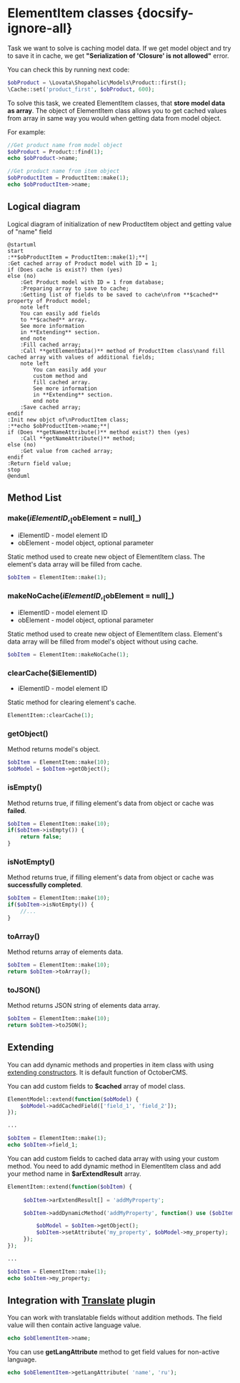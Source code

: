 # ElementItem classes {docsify-ignore-all}

Task we want to solve is caching  model data.
If we get model object and try to save it in cache, we get **"Serialization of 'Closure' is not allowed"** error.

You can check this by running next code:
```php
$obProduct = \Lovata\Shopaholic\Models\Product::first();
\Cache::set('product_first', $obProduct, 600);
```

To solve this task, we created ElementItem classes, that **store  model data as array**.
The object of ElementItem class allows you to get cached values from array in  same way you would when getting data from model object.

For example:
```php
//Get product name from model object
$obProduct = Product::find(1);
echo $obProduct->name;

//Get product name from item object
$obProductItem = ProductItem::make(1);
echo $obProductItem->name;
```

## Logical diagram

Logical diagram of initialization of new ProductItem object and getting value of "name" field

```plantuml
@startuml
start
:**$obProductItem = ProductItem::make(1);**|
:Get cached array of Product model with ID = 1;
if (Does cache is exist?) then (yes)
else (no)
    :Get Product model with ID = 1 from database;
    :Preparing array to save to cache;
    :Getting list of fields to be saved to cache\nfrom **$cached** property of Product model;
    note left
    You can easily add fields
    to **$cached** array.
    See more information
    in **Extending** section.
    end note
    :Fill cached array;
    :Call **getElementData()** method of ProductItem class\nand fill cached array with values of additional fields;
    note left
        You can easily add your
        custom method and
        fill cached array.
        See more information
        in **Extending** section.
        end note
    :Save cached array;
endif
:Init new objct of\nProductItem class;
:**echo $obProductItem->name;**|
if (Does **getNameAttribute()** method exist?) then (yes)
    :Call **getNameAttribute()** method;
else (no)
    :Get value from cached array; 
endif
:Return field value;
stop
@enduml
```

## Method List
### make($iElementID, _[$obElement = null]_)
* iElementID - model element ID
* obElement - model object, optional parameter

Static method used to create new object of  ElementItem class. The element's data array will be filled from cache.
```php
$obItem = ElementItem::make(1);
```

### makeNoCache($iElementID, _[$obElement = null]_)
  * iElementID - model element ID
  * obElement - model object, optional parameter

Static method used to create new object of  ElementItem class.
Element's data array will be filled from  model's object without using cache.
```php
$obItem = ElementItem::makeNoCache(1);
``` 

### clearCache($iElementID)
  * iElementID - model element ID

Static method for clearing element's cache.
```php
ElementItem::clearCache(1);
```

### getObject()

Method returns  model's object.
```php
$obItem = ElementItem::make(10);
$obModel = $obItem->getObject();
```

### isEmpty()

Method returns true, if  filling element's data from object or cache was **failed**.
```php
$obItem = ElementItem::make(10);
if($obItem->isEmpty()) {
    return false;
}
```

### isNotEmpty()

Method returns true, if  filling element's data from object or cache was **successfully completed**.
```php
$obItem = ElementItem::make(10);
if($obItem->isNotEmpty()) {
    //...
}
```

### toArray()

Method returns array of  elements data.
```php
$obItem = ElementItem::make(10);
return $obItem->toArray();
```

### toJSON()

Method returns JSON string of  elements data array.
```php
$obItem = ElementItem::make(10);
return $obItem->toJSON();
```

## Extending

You can add dynamic methods and properties in item class with using [extending constructors](http://octobercms.com/docs/services/behaviors#constructor-extension).
It is default function of OctoberCMS.

You can add custom fields to **$cached** array of model class.
```php
ElementModel::extend(function($obModel) {
    $obModel->addCachedField(['field_1', 'field_2']);
});

...

$obItem = ElementItem::make(1);
echo $obItem->field_1;
```

You can add custom fields to cached data array with using your custom method.
You need to add dynamic method in ElementItem class and add your method name in **$arExtendResult** array.
```php
ElementItem::extend(function($obItem) {
 
     $obItem->arExtendResult[] = 'addMyProperty';

     $obItem->addDynamicMethod('addMyProperty', function() use ($obItem) {

         $obModel = $obItem->getObject();
         $obItem->setAttribute('my_property', $obModel->my_property);
     });
});

...

$obItem = ElementItem::make(1);
echo $obItem->my_property;
```

## Integration with [Translate](http://octobercms.com/plugin/rainlab-translate) plugin

You can work with translatable fields without addition methods. The field value will then contain  active language value.
```php
echo $obElementItem->name;
```
You can use  **getLangAttribute** method to get field values for non-active language.
```php
echo $obElementItem->getLangAttribute( 'name', 'ru');
```